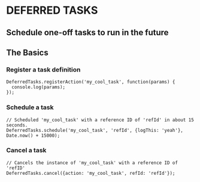 # DEFERRED TASKS
## Schedule one-off tasks to run in the future

## The Basics

### Register a task definition
    DeferredTasks.registerAction('my_cool_task', function(params) {
      console.log(params);
    });

### Schedule a task
    // Scheduled 'my_cool_task' with a reference ID of 'refId' in about 15 seconds.
    DeferredTasks.schedule('my_cool_task', 'refId', {logThis: 'yeah'}, Date.now() + 15000);

### Cancel a task
    // Cancels the instance of 'my_cool_task' with a reference ID of 'refID'
    DeferredTasks.cancel({action: 'my_cool_task', refId: 'refId'});
